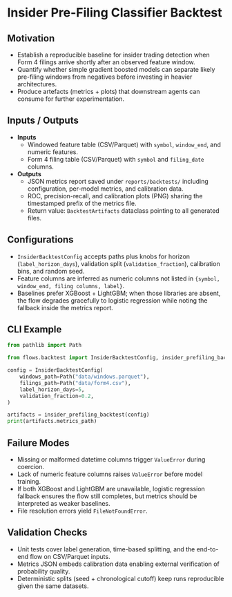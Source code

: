 # Insider Pre-Filing Classifier Backtest

## Motivation
- Establish a reproducible baseline for insider trading detection when Form 4 filings arrive shortly after an observed feature window.
- Quantify whether simple gradient boosted models can separate likely pre-filing windows from negatives before investing in heavier architectures.
- Produce artefacts (metrics + plots) that downstream agents can consume for further experimentation.

## Inputs / Outputs
- **Inputs**
  - Windowed feature table (CSV/Parquet) with `symbol`, `window_end`, and numeric features.
  - Form 4 filing table (CSV/Parquet) with `symbol` and `filing_date` columns.
- **Outputs**
  - JSON metrics report saved under `reports/backtests/` including configuration, per-model metrics, and calibration data.
  - ROC, precision-recall, and calibration plots (PNG) sharing the timestamped prefix of the metrics file.
  - Return value: `BacktestArtifacts` dataclass pointing to all generated files.

## Configurations
- `InsiderBacktestConfig` accepts paths plus knobs for horizon (`label_horizon_days`), validation split (`validation_fraction`), calibration bins, and random seed.
- Feature columns are inferred as numeric columns not listed in `{symbol, window_end, filing columns, label}`.
- Baselines prefer XGBoost + LightGBM; when those libraries are absent, the flow degrades gracefully to logistic regression while noting the fallback inside the metrics report.

## CLI Example
```python
from pathlib import Path

from flows.backtest import InsiderBacktestConfig, insider_prefiling_backtest

config = InsiderBacktestConfig(
    windows_path=Path("data/windows.parquet"),
    filings_path=Path("data/form4.csv"),
    label_horizon_days=5,
    validation_fraction=0.2,
)

artifacts = insider_prefiling_backtest(config)
print(artifacts.metrics_path)
```

## Failure Modes
- Missing or malformed datetime columns trigger `ValueError` during coercion.
- Lack of numeric feature columns raises `ValueError` before model training.
- If both XGBoost and LightGBM are unavailable, logistic regression fallback ensures the flow still completes, but metrics should be interpreted as weaker baselines.
- File resolution errors yield `FileNotFoundError`.

## Validation Checks
- Unit tests cover label generation, time-based splitting, and the end-to-end flow on CSV/Parquet inputs.
- Metrics JSON embeds calibration data enabling external verification of probability quality.
- Deterministic splits (seed + chronological cutoff) keep runs reproducible given the same datasets.
